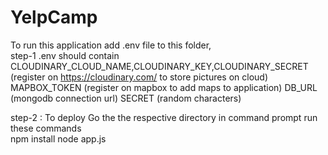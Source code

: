 # YelpCamp
To run this application add .env file to this folder, <br>
step-1
.env should contain <br>
CLOUDINARY_CLOUD_NAME,CLOUDINARY_KEY,CLOUDINARY_SECRET (register on https://cloudinary.com/ to store pictures on cloud)
MAPBOX_TOKEN (register on mapbox to add maps to application)
DB_URL (mongodb connection url)
SECRET (random characters)

step-2 : To deploy
 Go the the respective directory in command prompt
 run these commands  
   npm install
   node app.js
 
